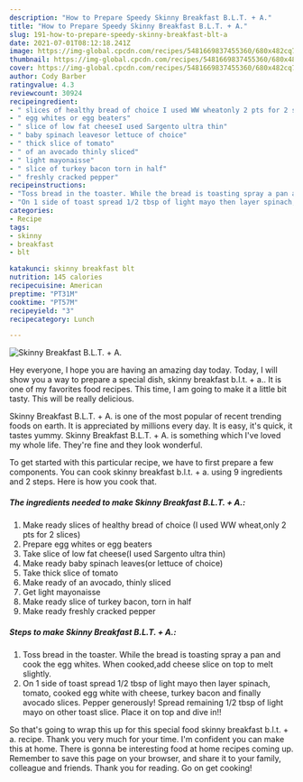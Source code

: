 ```yaml
---
description: "How to Prepare Speedy Skinny Breakfast B.L.T. + A."
title: "How to Prepare Speedy Skinny Breakfast B.L.T. + A."
slug: 191-how-to-prepare-speedy-skinny-breakfast-blt-a
date: 2021-07-01T08:12:18.241Z
image: https://img-global.cpcdn.com/recipes/5481669837455360/680x482cq70/skinny-breakfast-blt-a-recipe-main-photo.jpg
thumbnail: https://img-global.cpcdn.com/recipes/5481669837455360/680x482cq70/skinny-breakfast-blt-a-recipe-main-photo.jpg
cover: https://img-global.cpcdn.com/recipes/5481669837455360/680x482cq70/skinny-breakfast-blt-a-recipe-main-photo.jpg
author: Cody Barber
ratingvalue: 4.3
reviewcount: 30924
recipeingredient:
- " slices of healthy bread of choice I used WW wheatonly 2 pts for 2 slices"
- " egg whites or egg beaters"
- " slice of low fat cheeseI used Sargento ultra thin"
- " baby spinach leavesor lettuce of choice"
- " thick slice of tomato"
- " of an avocado thinly sliced"
- " light mayonaisse"
- " slice of turkey bacon torn in half"
- " freshly cracked pepper"
recipeinstructions:
- "Toss bread in the toaster. While the bread is toasting spray a pan and cook the egg whites. When cooked,add cheese slice on top to melt slightly."
- "On 1 side of toast spread 1/2 tbsp of light mayo then layer spinach, tomato, cooked egg white with cheese, turkey bacon and finally avocado slices. Pepper generously! Spread remaining 1/2 tbsp of light mayo on other toast slice. Place it on top and dive in!!"
categories:
- Recipe
tags:
- skinny
- breakfast
- blt

katakunci: skinny breakfast blt 
nutrition: 145 calories
recipecuisine: American
preptime: "PT31M"
cooktime: "PT57M"
recipeyield: "3"
recipecategory: Lunch

---
```



![Skinny Breakfast B.L.T. + A.](https://img-global.cpcdn.com/recipes/5481669837455360/680x482cq70/skinny-breakfast-blt-a-recipe-main-photo.jpg)

Hey everyone, I hope you are having an amazing day today. Today, I will show you a way to prepare a special dish, skinny breakfast b.l.t. + a.. It is one of my favorites food recipes. This time, I am going to make it a little bit tasty. This will be really delicious.



Skinny Breakfast B.L.T. + A. is one of the most popular of recent trending foods on earth. It is appreciated by millions every day. It is easy, it's quick, it tastes yummy. Skinny Breakfast B.L.T. + A. is something which I've loved my whole life. They're fine and they look wonderful.


To get started with this particular recipe, we have to first prepare a few components. You can cook skinny breakfast b.l.t. + a. using 9 ingredients and 2 steps. Here is how you cook that.

<!--inarticleads1-->

##### The ingredients needed to make Skinny Breakfast B.L.T. + A.:

1. Make ready  slices of healthy bread of choice (I used WW wheat,only 2 pts for 2 slices)
1. Prepare  egg whites or egg beaters
1. Take  slice of low fat cheese(I used Sargento ultra thin)
1. Make ready  baby spinach leaves(or lettuce of choice)
1. Take  thick slice of tomato
1. Make ready  of an avocado, thinly sliced
1. Get  light mayonaisse
1. Make ready  slice of turkey bacon, torn in half
1. Make ready  freshly cracked pepper




<!--inarticleads2-->

##### Steps to make Skinny Breakfast B.L.T. + A.:

1. Toss bread in the toaster. While the bread is toasting spray a pan and cook the egg whites. When cooked,add cheese slice on top to melt slightly.
1. On 1 side of toast spread 1/2 tbsp of light mayo then layer spinach, tomato, cooked egg white with cheese, turkey bacon and finally avocado slices. Pepper generously! Spread remaining 1/2 tbsp of light mayo on other toast slice. Place it on top and dive in!!




So that's going to wrap this up for this special food skinny breakfast b.l.t. + a. recipe. Thank you very much for your time. I'm confident you can make this at home. There is gonna be interesting food at home recipes coming up. Remember to save this page on your browser, and share it to your family, colleague and friends. Thank you for reading. Go on get cooking!
